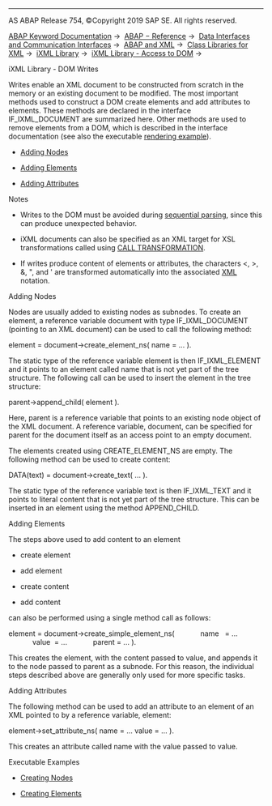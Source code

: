   

* * *

AS ABAP Release 754, ©Copyright 2019 SAP SE. All rights reserved.

[ABAP Keyword Documentation](javascript:call_link\('abenabap.htm'\)) →  [ABAP − Reference](javascript:call_link\('abenabap_reference.htm'\)) →  [Data Interfaces and Communication Interfaces](javascript:call_link\('abenabap_data_communication.htm'\)) →  [ABAP and XML](javascript:call_link\('abenabap_xml.htm'\)) →  [Class Libraries for XML](javascript:call_link\('abenabap_xml_libs.htm'\)) →  [iXML Library](javascript:call_link\('abenabap_ixml_lib.htm'\)) →  [iXML Library - Access to DOM](javascript:call_link\('abenabap_ixml_lib_dom_access.htm'\)) → 

iXML Library - DOM Writes

Writes enable an XML document to be constructed from scratch in the memory or an existing document to be modified. The most important methods used to construct a DOM create elements and add attributes to elements. These methods are declared in the interface IF\_IXML\_DOCUMENT are summarized here. Other methods are used to remove elements from a DOM, which is described in the interface documentation (see also the executable [rendering example](javascript:call_link\('abenixml_render_abexa.htm'\))).

-   [Adding Nodes](#@@ITOC@@ABENABAP_IXML_LIB_DOM_ACCESS_WRITE_1)

-   [Adding Elements](#@@ITOC@@ABENABAP_IXML_LIB_DOM_ACCESS_WRITE_2)

-   [Adding Attributes](#@@ITOC@@ABENABAP_IXML_LIB_DOM_ACCESS_WRITE_3)

Notes

-   Writes to the DOM must be avoided during [sequential parsing](javascript:call_link\('abenabap_ixml_lib_parse_event.htm'\)), since this can produce unexpected behavior.

-   iXML documents can also be specified as an XML target for XSL transformations called using [CALL TRANSFORMATION](javascript:call_link\('abapcall_transformation.htm'\)).

-   If writes produce content of elements or attributes, the characters <, \>, &, ", and ' are transformed automatically into the associated [XML](javascript:call_link\('abenxml_oview.htm'\)) notation.

Adding Nodes

Nodes are usually added to existing nodes as subnodes. To create an element, a reference variable document with type IF\_IXML\_DOCUMENT (pointing to an XML document) can be used to call the following method:

element = document->create\_element\_ns( name = ... ).

The static type of the reference variable element is then IF\_IXML\_ELEMENT and it points to an element called name that is not yet part of the tree structure. The following call can be used to insert the element in the tree structure:

parent->append\_child( element ).

Here, parent is a reference variable that points to an existing node object of the XML document. A reference variable, document, can be specified for parent for the document itself as an access point to an empty document.

The elements created using CREATE\_ELEMENT\_NS are empty. The following method can be used to create content:

DATA(text) = document->create\_text( ... ).

The static type of the reference variable text is then IF\_IXML\_TEXT and it points to literal content that is not yet part of the tree structure. This can be inserted in an element using the method APPEND\_CHILD.

Adding Elements

The steps above used to add content to an element

-   create element

-   add element

-   create content

-   add content

can also be performed using a single method call as follows:

element = document->create\_simple\_element\_ns(
            name   = ...
            value  = ...
            parent = ... ).

This creates the element, with the content passed to value, and appends it to the node passed to parent as a subnode. For this reason, the individual steps described above are generally only used for more specific tasks.

Adding Attributes

The following method can be used to add an attribute to an element of an XML pointed to by a reference variable, element:

element->set\_attribute\_ns( name = ... value = ... ).

This creates an attribute called name with the value passed to value.

Executable Examples

-   [Creating Nodes](javascript:call_link\('abenixml_crea_elem_abexa.htm'\))

-   [Creating Elements](javascript:call_link\('abenixml_crea_simple_elem_abexa.htm'\))